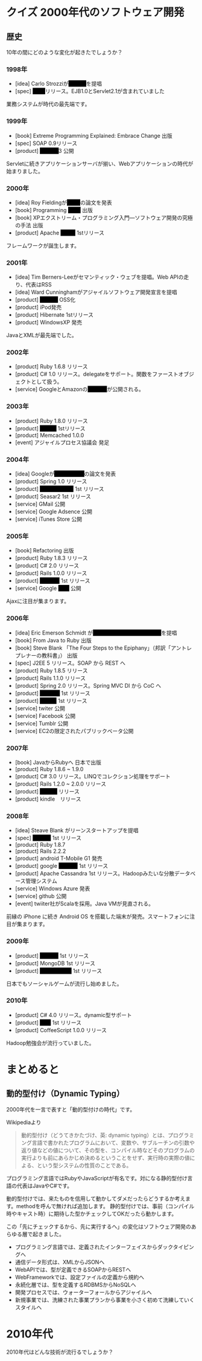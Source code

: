 <style>
span.monta { background-color: #000; color: black }
</style>

# クイズ 2000年代のソフトウェア開発

## 歴史

10年の間にどのような変化が起きたでしょうか？

### 1998年

- [idea] Carlo Strozziが<span class="monta">NoSQL</span>を提唱
- [spec] <span class="monta">J2EE</span>リリース。EJB1.0とServlet2.1が含まれていました

業務システムが時代の最先端です。

### 1999年
- [book] Extreme Programming Explained: Embrace Change 出版
- [spec] SOAP 0.9リリース
- [product] <span class="monta">Tomcat</span>3 公開

Servletに続きアプリケーションサーバが揃い、Webアプリケーションの時代が始まりました。

### 2000年
- [idea] Roy Fieldingが<span class="monta">REST</span>の論文を発表
- [book] Programming <span class="monta">Ruby</span> 出版
- [book] XPエクストリーム・プログラミング入門―ソフトウェア開発の究極の手法 出版
- [product] Apache <span class="monta">Struts</span> 1stリリース

フレームワークが誕生します。

### 2001年
- [idea] Tim Berners-Leeがセマンティック・ウェブを提唱。Web APIの走り、代表はRSS
- [idea] Ward Cunninghamがアジャイルソフトウェア開発宣言を提唱
- [product] <span class="monta">Eclipse</span> OSS化
- [product] iPod発売
- [product] Hibernate 1stリリース
- [product] WindowsXP 発売

JavaとXMLが最先端でした。

### 2002年
- [product] Ruby 1.6.8 リリース
- [product] C# 1.0 リリース。delegateをサポート。関数をファーストオブジェクトとして扱う。
- [service] GoogleとAmazonの<span class="monta">WebAPI</span>が公開される。

### 2003年
- [product] Ruby 1.8.0 リリース
- [product] <span class="monta">Spring</span> 1stリリース
- [product] Memcached 1.0.0
- [event] アジャイルプロセス協議会 発足

### 2004年
- [idea] Googleが<span class="monta">MapReduce</span>の論文を発表
- [product] Spring 1.0 リリース
- [product] <span class="monta">Ruby on Rails</span> 1st リリース
- [product] Seasar2 1st リリース
- [service] GMail 公開
- [service] Google Adsence 公開
- [service] iTunes Store 公開

### 2005年
- [book] Refactoring 出版
- [product] Ruby 1.8.3 リリース
- [product] C# 2.0 リリース
- [product] Rails 1.0.0 リリース
- [product] <span class="monta">Android</span> 1st リリース
- [service] Google <span class="monta">Map</span> 公開

Ajaxに注目が集まります。

### 2006年
- [idea] Eric Emerson Schmidt が<span class="monta">クラウドコンピューティング</span>を提唱
- [book] From Java to Ruby 出版
- [book] Steve Blank 「The Four Steps to the Epiphany」（邦訳「アントレプレナーの教科書」） 出版
- [spec] J2EE 5 リリース。SOAP から REST へ
- [product] Ruby 1.8.5 リリース
- [product] Rails 1.1.0 リリース
- [product] Spring 2.0 リリース。Spring MVC DI から CoC へ
- [product] <span class="monta">Hadoop</span> 1st リリース
- [product] <span class="monta">jQuery</span> 1st リリース
- [service] twiter 公開
- [service] Facebook 公開
- [service] Tumblr 公開
- [service] EC2の限定されたパブリックベータ公開

### 2007年
- [book] JavaからRubyへ 日本で出版
- [product] Ruby 1.8.6 ~ 1.9.0
- [product] C# 3.0 リリース。LINQでコレクション処理をサポート
- [product] Rails 1.2.0 ~ 2.0.0 リリース
- [product] <span class="monta">iPhone</span> リリース
- [product] kindle　リリース

### 2008年 
- [idea] Steave Blank がリーンスタートアップを提唱
- [spec] <span class="monta">HTML5</span> 1st リリース
- [product] Ruby 1.8.7
- [product] Rails 2.2.2
- [product] android T-Mobile G1 発売
- [product] google <span class="monta">chrome</span> 1st リリース
- [product] Apache Cassandra 1st リリース。Hadoopみたいな分散データベース管理システム
- [service] Windows Azure 発表
- [service] github 公開
- [event] twiiter社がScalaを採用。Java VMが見直される。

前縁の iPhone に続き Android OS を搭載した端末が発売。スマートフォンに注目が集まります。

### 2009年
- [product] <span class="monta">node.js</span> 1st リリース
- [product] MongoDB 1st リリース
- [product] <span class="monta">CoffeeScript</span> 1st リリース

日本でもソーシャルゲームが流行し始めました。

### 2010年
- [product] C# 4.0 リリース。dynamic型サポート
- [product] <span class="monta">iPad</span> 1st リリース
- [product] CoffeeScript 1.0.0 リリース

Hadoop勉強会が流行っていました。

# まとめると
## 動的型付け（Dynamic Typing）
2000年代を一言で表すと「動的型付けの時代」です。

Wikipediaより
> 動的型付け（どうてきかたづけ、英: dynamic typing）とは、プログラミング言語で書かれたプログラムにおいて、変数や、サブルーチンの引数や返り値などの値について、その型を、コンパイル時などそのプログラムの実行よりも前にあらかじめ決めるということをせず、実行時の実際の値による、という型システムの性質のことである。

プログラミング言語ではRubyやJavaScriptが有名です。対になる静的型付け言語の代表はJavaやC#です。

動的型付けでは、来たものを信用して動かしてダメだったらどうするか考えます。methodを呼んで無ければ追加します。
静的型付けでは、事前（コンパイル時やキャスト時）に期待した型かチェックしてOKだったら動かします。

この「先にチェックするから、先に実行するへ」の変化はソフトウェア開発のあらゆる層で起きました。

- プログラミング言語では、定義されたインターフェイスからダックタイピングへ
- 通信データ形式は、XMLからJSONへ
- WebAPIでは、型が定義できるSOAPからRESTへ
- WebFrameworkでは、設定ファイルの定義から規約へ
- 永続化層では、型を定義するRDBMSからNoSQLへ
- 開発プロセスでは、ウォーターフォールからアジャイルへ
- 新規事業では、洗練された事業プランから事業を小さく初めて洗練していくスタイルへ

# 2010年代

2010年代はどんな技術が流行るでしょうか？

<script src="./monta.js">
</script>
